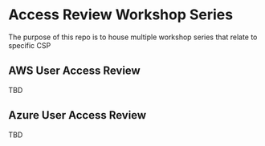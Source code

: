 # Access Review Workshop Series
The purpose of this repo is to house multiple workshop series that relate to specific CSP
## AWS User Access Review
TBD
## Azure User Access Review
TBD
